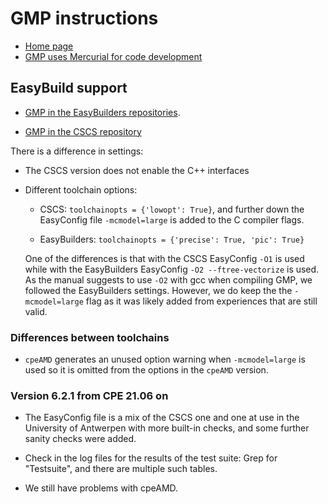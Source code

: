 # GMP instructions

  * [Home page](https://gmplib.org/)
  * [GMP uses Mercurial for code development](https://gmplib.org/repo/)


## EasyBuild support

  * [GMP in the EasyBuilders repositories](https://github.com/easybuilders/easybuild-easyconfigs/tree/develop/easybuild/easyconfigs/g/GMP).

  * [GMP in the CSCS repository](https://github.com/eth-cscs/production/tree/master/easybuild/easyconfigs/g/GMP)

There is a difference in settings:

  * The CSCS version does not enable the C++ interfaces

  * Different toolchain options:

      * CSCS: ``toolchainopts = {'lowopt': True}``, and further down the EasyConfig
        file ``-mcmodel=large`` is added to the C compiler flags.

      * EasyBuilders: ``toolchainopts = {'precise': True, 'pic': True}``

    One of the differences is that with the CSCS EasyConfig ``-O1`` is used while with
    the EasyBuilders EasyConfig ``-O2 --ftree-vectorize`` is used. As the manual suggests
    to use ``-O2`` with gcc when compiling GMP, we followed the EasyBuilders settings.
    However, we do keep the the ``-mcmodel=large`` flag as it was likely added from
    experiences that are still valid.

### Differences between toolchains

  * ``cpeAMD`` generates an unused option warning when ``-mcmodel=large`` is used so
    it is omitted from the options in the ``cpeAMD`` version.

### Version 6.2.1 from CPE 21.06 on

  * The EasyConfig file is a mix of the CSCS one and one at use in the University of
    Antwerpen with more built-in checks, and some further sanity checks were added.

  * Check in the log files for the results of the test suite: Grep for "Testsuite",
    and there are multiple such tables.
    
  * We still have problems with cpeAMD.


